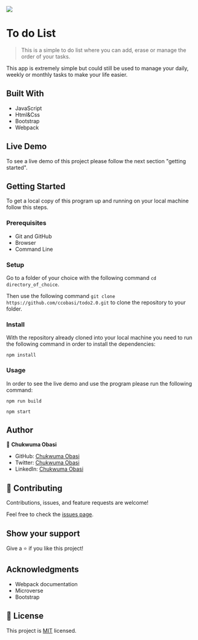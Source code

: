 ![](https://img.shields.io/badge/Microverse-blueviolet)

# To do List

> This is a simple to do list where you can add, erase or manage the order of your tasks.


This app is extremely simple but could still be used to manage your daily, weekly or monthly tasks to make your life easier.

## Built With

- JavaScript
- Html&Css
- Bootstrap
- Webpack

## Live Demo

To see a live demo of this project please follow the next section "getting started".

## Getting Started

To get a local copy of this program up and running on your local machine follow this steps.

### Prerequisites

* Git and GitHub
* Browser
* Command Line

### Setup

Go to a folder of your choice with the following command ```cd directory_of_choice```.

Then use the following command ```git clone https://github.com/ccobasi/todo2.0.git``` to clone the repository to your folder.

### Install

With the repository already cloned into your local machine you need to run the following command in order to install the dependencies:

```npm install```

### Usage

In order to see the live demo and use the program please run the following command:

```npm run build```

```npm start```

## Author

👤 **Chukwuma Obasi**

- GitHub: [Chukwuma Obasi](https://github.com/ccobasi)
- Twitter: [Chukwuma Obasi](https://twitter.com/obasichux)
- LinkedIn: [Chukwuma Obasi](https://www.linkedin.com/in/chukwuma-obasi/)

## 🤝 Contributing

Contributions, issues, and feature requests are welcome!

Feel free to check the [issues page](../../issues/).

## Show your support

Give a ⭐️ if you like this project!

## Acknowledgments

- Webpack documentation
- Microverse
- Bootstrap

## 📝 License

This project is [MIT](./LICENSE.md) licensed.

